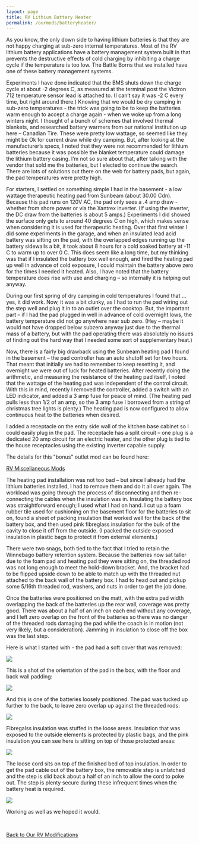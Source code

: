 ```yaml
---
layout: page
title: RV Lithium Battery Heater
permalink: /ourmods/batteryheater/
---
```

As you know, the only down side to having lithium batteries is that they are not happy charging at sub-zero internal temperatures.  Most of the RV lithium battery applications have a battery management system built in that prevents the destructive effects of cold charging by inhibiting a charge cycle if the temperature is too low.  The Battle Borns that we installed have one of these battery management systems.

Experiments I have done indicated that the BMS shuts down the charge cycle at about -2 degrees C, as measured at the terminal post the Victron 712 temperature sensor lead is attached to.  (I can’t say it was -2 C every time, but right around there.)  Knowing that we would be dry camping in sub-zero temperatures - the trick was going to be to keep the batteries warm enough to accept a charge again - when we woke up from a long winters night.  I thought of a bunch of schemes that involved thermal blankets, and researched battery warmers from our national institution up here – Canadian Tire.  These were pretty low wattage, so seemed like they might be Ok for current draw while dry camping.  But, after looking at the manufacturer’s specs, I noted that they were not recommended for lithium batteries because it was possible the blanket temperature could damage the lithium battery casing.  I’m not so sure about that, after talking with the vendor that sold me the batteries, but I elected to continue the search.  There are lots of solutions out there on the web for battery pads, but again, the pad temperatures were pretty high.

For starters, I settled on something simple I had in the basement - a low wattage therapeutic heating pad from Sunbeam (about 30.00 Cdn).  Because this pad runs on 120V AC, the pad only sees a .4 amp draw - whether from shore power or via the Xantrex inverter.  (If using the inverter, the DC draw from the batteries is about 5 amps.)  Experiments I did showed the surface only gets to around 40 degrees C on high, which makes sense when considering it is used for therapeutic heating.  Over that first winter I did some experiments in the garage, and when an insulated lead acid battery was sitting on the pad, with the overlapped edges running up the battery sidewalls a bit, it took about 8 hours for a cold soaked battery at -11 C to warm up to over 0 C.  This does seem like a long time, but my thinking was that if I insulated the battery box well enough, and fired the heating pad up well in advance of cold exposure, I could maintain the battery above zero for the times I needed it heated.  Also, I have noted that the battery temperature does rise with use and charging – so internally it is helping out anyway.

During our first spring of dry camping in cold temperatures I found that ... yes, it did work.  Now, it was a bit clunky, as I had to run the pad wiring out the step well and plug it in to an outlet over the cooktop.  But, the important part – if I had the pad plugged in well in advance of cold overnight lows, the battery temperature did not go anywhere near sub zero.  (Hey – maybe it would not have dropped below subzero anyway just due to the thermal mass of a battery, but with the pad operating there was absolutely no issues of finding out the hard way that I needed some sort of supplementary heat.)

Now, there is a fairly big drawback using the Sunbeam heating pad I found in the basement – the pad controller has an auto shutoff set for two hours.  That meant that initially we had to remember to keep resetting it, and overnight we were out of luck for heated batteries.  After recently doing the arithmetic, and measuring the resistance of the heating pad itself, I noted that the wattage of the heating pad was independent of the control circuit.  With this in mind, recently I removed the controller, added a switch with an LED indicator, and added a 3 amp fuse for peace of mind.  (The heating pad pulls less than 1/2 of an amp, so the 3 amp fuse I borrowed from a string of christmas tree lights is plenty.) The heating pad is now configured to allow continuous heat to the batteries when desired.

I added a receptacle on the entry side wall of the kitchen base cabinet so I could easily plug in the pad.   The receptacle has a split circuit – one plug is a dedicated 20 amp circuit for an electric heater, and the other plug is tied to the house receptacles using the existing inverter capable supply.

The details for this "bonus" outlet mod can be found here:

[RV Miscellaneous Mods](/ourmods/miscmods/)

The heating pad installation was not too bad – but since I already had the lithium batteries installed, I had to remove them and do it all over again.  The workload was going through the process of disconnecting and then re-connecting the cables when the insulation was in.  Insulating the battery box was straightforward enough; I used what I had on hand.  I cut up a foam rubber tile used for cushioning on the basement floor for the batteries to sit on, found a sheet of packing insulation that worked well for the back of the battery box, and then used pink fibreglass insulation for the bulk of the cavity to close it off from the outside.  (I packed the outside exposed insulation in plastic bags to protect it from external elements.)

There were two snags, both tied to the fact that I tried to retain the Winnebago battery retention system.  Because the batteries now sat taller due to the foam pad and heating pad they were sitting on, the threaded rod was not long enough to meet the hold-down bracket.  And, the bracket had to be flipped upside down to be able to match up with the threaded nut attached to the back wall of the battery box.  I had to head out and pickup some 5/16th threaded rod, washers, and nuts in order to get the job done. 

Once the batteries were positioned on the matt, with the extra pad width overlapping the back of the batteries up the rear wall, coverage was pretty good.  There was about a half of an inch on each end without any coverage, and I left zero overlap on the front of the batteries so there was no danger of the threaded rods damaging the pad while the coach is in motion (not very likely, but a consideration).  Jamming in insulation to close off the box was the last step.


Here is what I started with - the pad had a soft cover that was removed:

<img src="/assets/heatingpadweb.jpg"/>

This is a shot of the orientation of the pad in the box, with the floor and back wall padding:

<img src="/assets/1batteryheatweb.jpg"/>

And this is one of the batteries loosely positioned.  The pad was tucked up further to the back, to leave zero overlap up against the threaded rods:

<img src="/assets/2batteryheatweb.jpg"/>

Fibregalss insulation was stuffed in the loose areas.  Insulation that was exposed to the outside elements is protected by plastic bags, and the pink insulation you can see here is sitting on top of those protected areas:

<img src="/assets/4batteryheatweb.jpg"/>

The loose cord sits on top of the finished bed of top insulation.  In order to get the pad cable out of the battery box, the removable step is unlatched and the step is slid back about a half of an inch to allow the cord to poke out.  The step is plenty secure during these infrequent times when the battery heat is required. 

<img src="/assets/webfinalbattheatchord.jpg"/>

Working as well as we hoped it would.

<br>

[Back to Our RV Modifications](/ourmods/)


